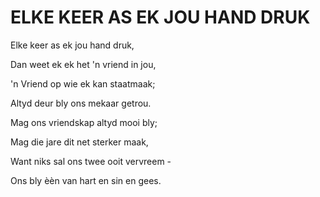 # ELKE KEER AS EK JOU HAND DRUK

Elke keer as ek jou hand druk,

Dan weet ek ek het 'n vriend in jou,

'n Vriend op wie ek kan staatmaak;

Altyd deur bly ons mekaar getrou.


Mag ons vriendskap altyd mooi bly;

Mag die jare dit net sterker maak,

Want niks sal ons twee ooit vervreem -

Ons bly èèn van hart en sin en gees.

